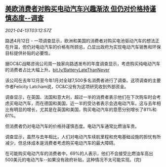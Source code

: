 <!--1618284662000-->
[美欧消费者对购买电动汽车兴趣渐浓 但仍对价格持谨慎态度--调查](https://cn.reuters.com/article/poll-us-eu-consumer-ev-0413-idCNKBS2C008T)
------

<div><i>2021-04-13T03:12:57Z</i></div><p>路透4月12日 - 一项调查显示，欧洲和美国的消费者对购买电池驱动汽车的想法正在升温，但仍对电动汽车的价格有所顾忌，凸显出政府为实现电动汽车销售和环保目标提供补贴的必要性。</p><p>据OC&amp;C战略咨询公司周一独家向路透发布的年度调查显示，考虑购买纯电动汽车的消费者占比大幅上升。<a href="http://bit.ly/BatteryLateThanNever">bit.ly/BatteryLateThanNever</a></p><p>该公司在去年12月至今年1月对全球7,500多名消费者进行了调查。这项调查的主要作者Felicity Latcham说，OC&amp;C没有为这项研究收到外部资金。</p><p>调查显示，在英国、法国和意大利，超过一半的消费者表示他们在下次购车时会考虑买电动汽车，而在德国和美国，近一半的受访者表示会选电动汽车。这与去年相比有明显的增长，尤其是在英国和美国，购买电动汽车的意愿分别增长了81%和61%。</p><p>但消费者仍对电动汽车的价格持谨慎态度。电动汽车通常比燃油车贵。</p><p>调查显示，虽然与去年相比，人们对电动汽车续航里程和充电基础设施的担忧有所减少，但总体成本是消费者考虑购买电动汽车的最大障碍。</p><p>在可能购买电动汽车的消费者中，69%的人表示，他们不会接受比燃油车高出500美元的电动汽车--如果没有政府补贴，这种情况不太可能实现。(完)</p>
